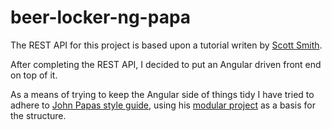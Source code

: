 # beer-locker-ng-papa 
The REST API for this project is based upon a tutorial writen by [Scott Smith][rest-tutorial].

After completing the REST API, I decided to put an Angular driven front end on top of it.

As a means of trying to keep the Angular side of things tidy I have tried to adhere to [John Papas style guide], using his [modular project] as a basis for the structure. 




[John Papas style guide]:https://github.com/johnpapa/angularjs-styleguide
[modular project]:https://github.com/johnpapa/ng-demos/tree/master/modular
[rest-tutorial]:http://scottksmith.com/blog/2014/05/02/building-restful-apis-with-node/